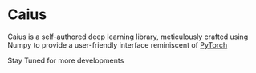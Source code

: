 # Caius

Caius is a self-authored deep learning library, meticulously crafted using Numpy to provide a user-friendly interface reminiscent of [PyTorch](https://github.com/pytorch/pytorch)

Stay Tuned for more developments 